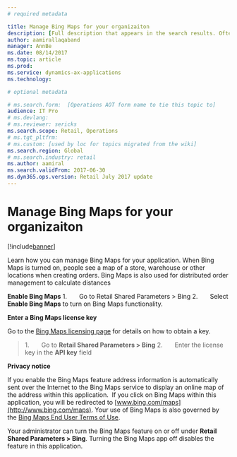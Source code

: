 ```yaml
---
# required metadata

title: Manage Bing Maps for your organizaiton
description: [Full description that appears in the search results. Often the first paragraph of your topic.]
author: aamirallaqaband 
manager: AnnBe
ms.date: 08/14/2017
ms.topic: article
ms.prod: 
ms.service: dynamics-ax-applications
ms.technology: 

# optional metadata

# ms.search.form:  [Operations AOT form name to tie this topic to]
audience: IT Pro
# ms.devlang: 
# ms.reviewer: sericks
ms.search.scope: Retail, Operations 
# ms.tgt_pltfrm: 
# ms.custom: [used by loc for topics migrated from the wiki]
ms.search.region: Global 
# ms.search.industry: retail
ms.author: aamiral
ms.search.validFrom: 2017-06-30 
ms.dyn365.ops.version: Retail July 2017 update 
---
```


# Manage Bing Maps for your organizaiton

[!include[banner](../includes/banner.md)]

Learn how you can manage Bing Maps for your application. When Bing Maps is
turned on, people see a map of a store, warehouse or other locations when
creating orders. Bing Maps is also used for distributed order management to
calculate distances 

**Enable Bing Maps**
1.       Go to Retail Shared Parameters \> Bing
2.       Select **Enable Bing Maps** to turn on Bing Maps functionality.

**Enter a Bing Maps license key**

Go to the [Bing Maps licensing
page](http://go.microsoft.com/fwlink/p/?LinkID=390116) for details on how to
obtain a key.

>   1.       Go to **Retail Shared Parameters \> Bing**
>   2.       Enter the license key in the **API key** field

**Privacy notice**

If you enable the Bing Maps feature address information is automatically sent
over the Internet to the Bing Maps service to display an online map of the
address within this application.  If you click on Bing Maps within this
application, you will be redirected to
[www.bing.com/maps](http://www.bing.com/maps). Your use of Bing Maps is also
governed by the [Bing Maps End User Terms of
Use](http://go.microsoft.com/?linkid=9710837).  
  
Your administrator can turn the Bing Maps feature on or off under **Retail
Shared Parameters \> Bing**. Turning the Bing Maps app off disables the feature
in this application.
